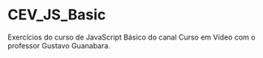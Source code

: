# CEV_JS_Basic
Exercícios do curso de JavaScript Básico do canal Curso em Vídeo com o professor Gustavo Guanabara.

